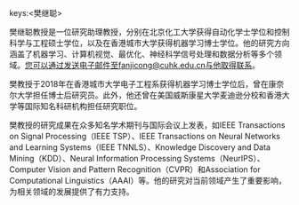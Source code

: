 keys:<樊继聪>


樊继聪教授是一位研究助理教授，分别在北京化工大学获得自动化学士学位和控制科学与工程硕士学位，以及在香港城市大学获得机器学习博士学位。他的研究方向涵盖了机器学习、计算机视觉、最优化、神经科学信号处理和数据分析等多个领域。您可以通过发送电子邮件至fanjicong@cuhk.edu.cn与他取得联系。

樊教授于2018年在香港城市大学电子工程系获得机器学习博士学位后，曾在康奈尔大学担任博士后研究员。此外，他还曾在美国威斯康星大学麦迪逊分校和香港大学等国际知名科研机构担任研究职位。

樊教授的研究成果在众多知名学术期刊与国际会议上发表，如IEEE Transactions on Signal Processing（IEEE TSP）、IEEE Transactions on Neural Networks and Learning Systems（IEEE TNNLS）、Knowledge Discovery and Data Mining（KDD）、Neural Information Processing Systems（NeurIPS）、Computer Vision and Pattern Recognition（CVPR）和Association for Computational Linguistics（AAAI）等。他的研究对当前领域产生了重要影响，为相关领域的发展提供了有力支持。